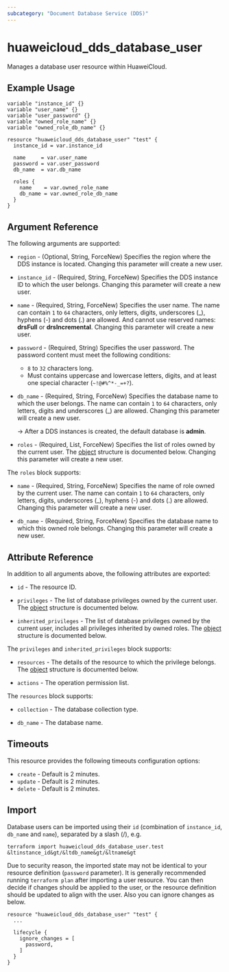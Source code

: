 ```yaml
---
subcategory: "Document Database Service (DDS)"
---
```


# huaweicloud_dds_database_user

Manages a database user resource within HuaweiCloud.

## Example Usage

```hcl
variable "instance_id" {}
variable "user_name" {}
variable "user_password" {}
variable "owned_role_name" {}
variable "owned_role_db_name" {}

resource "huaweicloud_dds_database_user" "test" {
  instance_id = var.instance_id

  name     = var.user_name
  password = var.user_password
  db_name  = var.db_name

  roles {
    name    = var.owned_role_name
    db_name = var.owned_role_db_name
  }
}
```

## Argument Reference

The following arguments are supported:

* `region` - (Optional, String, ForceNew) Specifies the region where the DDS instance is located.
  Changing this parameter will create a new user.

* `instance_id` - (Required, String, ForceNew) Specifies the DDS instance ID to which the user belongs.
  Changing this parameter will create a new user.

* `name` - (Required, String, ForceNew) Specifies the user name.
  The name can contain `1` to `64` characters, only letters, digits, underscores (_), hyphens (-) and dots (.) are
  allowed. And cannot use reserved names: **drsFull** or **drsIncremental**.
  Changing this parameter will create a new user.

* `password` - (Required, String) Specifies the user password.
  The password content must meet the following conditions:
  + `8` to `32` characters long.
  + Must contains uppercase and lowercase letters, digits, and at least one special character (`~!@#%^*-_=+?`).

* `db_name` - (Required, String, ForceNew) Specifies the database name to which the user belongs.
  The name can contain `1` to `64` characters, only letters, digits and underscores (_) are allowed.
  Changing this parameter will create a new user.

  -> After a DDS instances is created, the default database is **admin**.

* `roles` - (Required, List, ForceNew) Specifies the list of roles owned by the current user.
  The [object](#dds_database_owned_roles) structure is documented below. Changing this parameter will create a new user.

<a name="dds_database_owned_roles"></a>
The `roles` block supports:

* `name` - (Required, String, ForceNew) Specifies the name of role owned by the current user.
  The name can contain `1` to `64` characters, only letters, digits, underscores (_), hyphens (-) and dots (.) are
  allowed. Changing this parameter will create a new user.

* `db_name` - (Required, String, ForceNew) Specifies the database name to which this owned role belongs.
  Changing this parameter will create a new user.

## Attribute Reference

In addition to all arguments above, the following attributes are exported:

* `id` - The resource ID.

* `privileges` - The list of database privileges owned by the current user.
  The [object](#dds_database_privileges) structure is documented below.

* `inherited_privileges` - The list of database privileges owned by the current user, includes all privileges
  inherited by owned roles. The [object](#dds_database_privileges) structure is documented below.

<a name="dds_database_privileges"></a>
The `privileges` and `inherited_privileges` block supports:

* `resources` - The details of the resource to which the privilege belongs.
  The [object](#dds_database_resources) structure is documented below.

* `actions` - The operation permission list.

<a name="dds_database_resources"></a>
The `resources` block supports:

* `collection` - The database collection type.

* `db_name` - The database name.

## Timeouts

This resource provides the following timeouts configuration options:

* `create` - Default is 2 minutes.
* `update` - Default is 2 minutes.
* `delete` - Default is 2 minutes.

## Import

Database users can be imported using their `id` (combination of `instance_id`, `db_name` and `name`), separated by a
slash (/), e.g.

```
terraform import huaweicloud_dds_database_user.test &ltinstance_id&gt/&ltdb_name&gt/&ltname&gt
```

Due to security reason, the imported state may not be identical to your resource definition (`password` parameter).
It is generally recommended running `terraform plan` after importing a user resource.
You can then decide if changes should be applied to the user, or the resource definition should be updated to align with
the user. Also you can ignore changes as below.

```
resource "huaweicloud_dds_database_user" "test" {
  ...

  lifecycle {
    ignore_changes = [
      password,
    ]
  }
}
```
